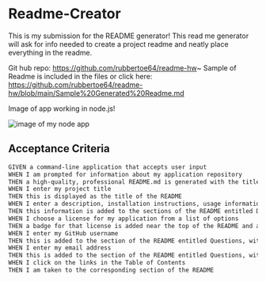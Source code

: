 # Readme-Creator
This is my submission for the README generator! This read me generator will ask for info needed to create a project readme and neatly place everything in the readme.

Git hub repo: https://github.com/rubbertoe64/readme-hw~
Sample of Readme is included in the files or click here: https://github.com/rubbertoe64/readme-hw/blob/main/Sample%20Generated%20Readme.md


Image of app working in node.js! 

![image of my node app](https://user-images.githubusercontent.com/71856810/154025808-b69dc5d7-02a7-4a14-97b8-65c8e37067f3.PNG)




## Acceptance Criteria

```md
GIVEN a command-line application that accepts user input
WHEN I am prompted for information about my application repository
THEN a high-quality, professional README.md is generated with the title of my project and sections entitled Description, Table of Contents, Installation, Usage, License, Contributing, Tests, and Questions
WHEN I enter my project title
THEN this is displayed as the title of the README
WHEN I enter a description, installation instructions, usage information, contribution guidelines, and test instructions
THEN this information is added to the sections of the README entitled Description, Installation, Usage, Contributing, and Tests
WHEN I choose a license for my application from a list of options
THEN a badge for that license is added near the top of the README and a notice is added to the section of the README entitled License that explains which license the application is covered under
WHEN I enter my GitHub username
THEN this is added to the section of the README entitled Questions, with a link to my GitHub profile
WHEN I enter my email address
THEN this is added to the section of the README entitled Questions, with instructions on how to reach me with additional questions
WHEN I click on the links in the Table of Contents
THEN I am taken to the corresponding section of the README
```
